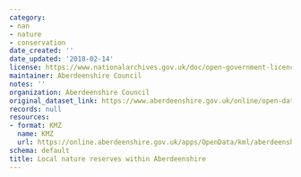 ```yaml
---
category:
- nan
- nature
- conservation
date_created: ''
date_updated: '2018-02-14'
license: https://www.nationalarchives.gov.uk/doc/open-government-licence/version/3/
maintainer: Aberdeenshire Council
notes: ''
organization: Aberdeenshire Council
original_dataset_link: https://www.aberdeenshire.gov.uk/online/open-data/
records: null
resources:
- format: KMZ
  name: KMZ
  url: https://online.aberdeenshire.gov.uk/apps/OpenData/kml/aberdeenshire_local_nature_reserves.kmz
schema: default
title: Local nature reserves within Aberdeenshire
---
```

